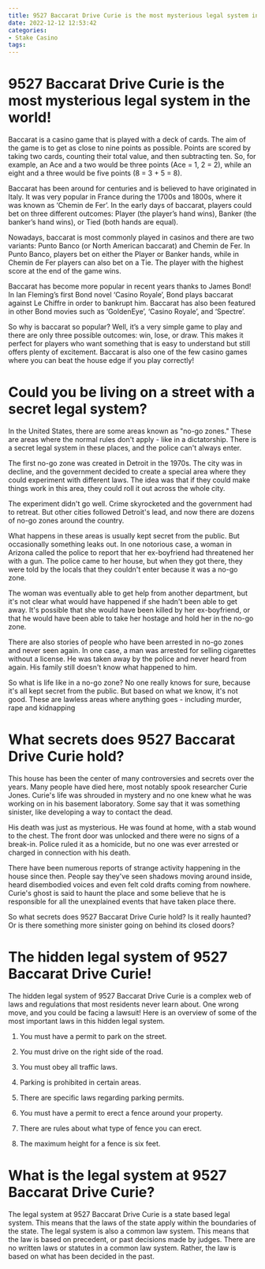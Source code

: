 ```yaml
---
title: 9527 Baccarat Drive Curie is the most mysterious legal system in the world!
date: 2022-12-12 12:53:42
categories:
- Stake Casino
tags:
---
```



#  9527 Baccarat Drive Curie is the most mysterious legal system in the world!

Baccarat is a casino game that is played with a deck of cards. The aim of the game is to get as close to nine points as possible. Points are scored by taking two cards, counting their total value, and then subtracting ten. So, for example, an Ace and a two would be three points (Ace = 1, 2 = 2), while an eight and a three would be five points (8 = 3 + 5 = 8).

Baccarat has been around for centuries and is believed to have originated in Italy. It was very popular in France during the 1700s and 1800s, where it was known as ‘Chemin de Fer’. In the early days of baccarat, players could bet on three different outcomes: Player (the player’s hand wins), Banker (the banker’s hand wins), or Tied (both hands are equal).

Nowadays, baccarat is most commonly played in casinos and there are two variants: Punto Banco (or North American baccarat) and Chemin de Fer. In Punto Banco, players bet on either the Player or Banker hands, while in Chemin de Fer players can also bet on a Tie. The player with the highest score at the end of the game wins.

Baccarat has become more popular in recent years thanks to James Bond! In Ian Fleming’s first Bond novel ‘Casino Royale’, Bond plays baccarat against Le Chiffre in order to bankrupt him. Baccarat has also been featured in other Bond movies such as ‘GoldenEye’, ‘Casino Royale’, and ‘Spectre’.

So why is baccarat so popular? Well, it’s a very simple game to play and there are only three possible outcomes: win, lose, or draw. This makes it perfect for players who want something that is easy to understand but still offers plenty of excitement. Baccarat is also one of the few casino games where you can beat the house edge if you play correctly!

#  Could you be living on a street with a secret legal system?

In the United States, there are some areas known as "no-go zones." These are areas where the normal rules don't apply - like in a dictatorship. There is a secret legal system in these places, and the police can't always enter.

The first no-go zone was created in Detroit in the 1970s. The city was in decline, and the government decided to create a special area where they could experiment with different laws. The idea was that if they could make things work in this area, they could roll it out across the whole city.

The experiment didn't go well. Crime skyrocketed and the government had to retreat. But other cities followed Detroit's lead, and now there are dozens of no-go zones around the country.

What happens in these areas is usually kept secret from the public. But occasionally something leaks out. In one notorious case, a woman in Arizona called the police to report that her ex-boyfriend had threatened her with a gun. The police came to her house, but when they got there, they were told by the locals that they couldn't enter because it was a no-go zone.

The woman was eventually able to get help from another department, but it's not clear what would have happened if she hadn't been able to get away. It's possible that she would have been killed by her ex-boyfriend, or that he would have been able to take her hostage and hold her in the no-go zone.

There are also stories of people who have been arrested in no-go zones and never seen again. In one case, a man was arrested for selling cigarettes without a license. He was taken away by the police and never heard from again. His family still doesn't know what happened to him.

So what is life like in a no-go zone? No one really knows for sure, because it's all kept secret from the public. But based on what we know, it's not good. These are lawless areas where anything goes - including murder, rape and kidnapping

#  What secrets does 9527 Baccarat Drive Curie hold?

This house has been the center of many controversies and secrets over the years. Many people have died here, most notably spook researcher Curie Jones. Curie's life was shrouded in mystery and no one knew what he was working on in his basement laboratory. Some say that it was something sinister, like developing a way to contact the dead.

His death was just as mysterious. He was found at home, with a stab wound to the chest. The front door was unlocked and there were no signs of a break-in. Police ruled it as a homicide, but no one was ever arrested or charged in connection with his death.

There have been numerous reports of strange activity happening in the house since then. People say they've seen shadows moving around inside, heard disembodied voices and even felt cold drafts coming from nowhere. Curie's ghost is said to haunt the place and some believe that he is responsible for all the unexplained events that have taken place there.

So what secrets does 9527 Baccarat Drive Curie hold? Is it really haunted? Or is there something more sinister going on behind its closed doors?

#  The hidden legal system of 9527 Baccarat Drive Curie!

The hidden legal system of 9527 Baccarat Drive Curie is a complex web of laws and regulations that most residents never learn about. One wrong move, and you could be facing a lawsuit! Here is an overview of some of the most important laws in this hidden legal system.

1. You must have a permit to park on the street.

2. You must drive on the right side of the road.

3. You must obey all traffic laws.

4. Parking is prohibited in certain areas.

5. There are specific laws regarding parking permits.

6. You must have a permit to erect a fence around your property.

7. There are rules about what type of fence you can erect.

8. The maximum height for a fence is six feet.

#  What is the legal system at 9527 Baccarat Drive Curie?

The legal system at 9527 Baccarat Drive Curie is a state based legal system. This means that the laws of the state apply within the boundaries of the state. The legal system is also a common law system. This means that the law is based on precedent, or past decisions made by judges. There are no written laws or statutes in a common law system. Rather, the law is based on what has been decided in the past.